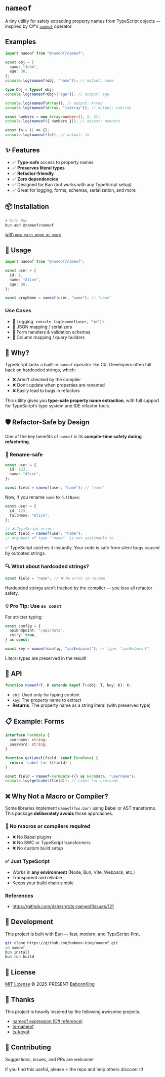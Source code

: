 # `nameof`

A tiny utility for safely extracting property names from TypeScript objects — inspired by C#'s [`nameof`](https://learn.microsoft.com/en-us/dotnet/csharp/language-reference/operators/nameof) operator.

## Examples

```ts
import nameof from "@nameof/nameof";

const obj = {
  name: "John",
  age: 30,
};
console.log(nameof(obj, "name")); // output: name

type Obj = typeof obj;
console.log(nameof<Obj>("age")); // output: age

console.log(nameof(Array)); // output: Array
console.log(nameof(Array, "isArray")); // output: isArray

const numbers = new Array<number>(1, 2, 3);
console.log(nameof({ numbers })); // output: numbers

const fn = () => {};
console.log(nameof(fn)); // output: fn
```

## ✨ Features

- ✅ **Type-safe** access to property names
- ✅ **Preserves literal types**
- ✅ **Refactor-friendly**
- ✅ **Zero dependencies**
- ✅ Designed for Bun (but works with any TypeScript setup)
- ✅ Great for logging, forms, schemas, serialization, and more

## 📦 Installation

```bash
# With Bun
bun add @nameof/nameof
```

[with `npm yarn pnpm or more`](/Installation.md)

## 🚀 Usage

```ts
import nameof from "@nameof/nameof";

const user = {
  id: 1,
  name: "Alice",
  age: 30,
};

const propName = nameof(user, "name"); // "name"
```

### Use Cases

- 🐞 Logging: `console.log(nameof(user, "id"))`
- 📄 JSON mapping / serializers
- 🧪 Form handlers & validation schemas
- 🔧 Column mapping / query builders

## 🧠 Why?

TypeScript lacks a built-in `nameof` operator like C#. Developers often fall back on hardcoded strings, which:

- ❌ Aren't checked by the compiler
- ❌ Don’t update when properties are renamed
- ❌ Easily lead to bugs in refactors

This utility gives you **type-safe property name extraction**, with full support for TypeScript’s type system and IDE refactor tools.

## 🛡️ Refactor-Safe by Design

One of the key benefits of `nameof` is its **compile-time safety during refactoring**.

### 🔁 Rename-safe

```ts
const user = {
  id: 123,
  name: "Alice",
};

const field = nameof(user, "name"); // "name"
```

Now, if you rename `name` to `fullName`:

```ts
const user = {
  id: 123,
  fullName: "Alice",
};

// ❌ TypeScript error:
const field = nameof(user, "name");
// Argument of type '"name"' is not assignable to ...
```

✅ TypeScript catches it instantly. Your code is safe from silent bugs caused by outdated strings.

### 🔍 What about hardcoded strings?

```ts
const field = "name"; // ❌ No error on rename
```

Hardcoded strings aren’t tracked by the compiler — you lose all refactor safety.

### 💡 Pro Tip: Use `as const`

For stricter typing:

```ts
const config = {
  apiEndpoint: "/api/data",
  retry: true,
} as const;

const key = nameof(config, "apiEndpoint"); // type: "apiEndpoint"
```

Literal types are preserved in the result!

## 📌 API

```ts
function nameof<T, K extends keyof T>(obj: T, key: K): K;
```

- `obj`: Used only for typing context
- `key`: The property name to extract
- **Returns**: The property name as a string literal (with preserved type)

## 📋 Example: Forms

```ts
interface FormData {
  username: string;
  password: string;
}

function getLabel(field: keyof FormData) {
  return `Label for ${field}`;
}

const field = nameof<FormData>({} as FormData, "username");
console.log(getLabel(field)); // Label for username
```

## ❌ Why Not a Macro or Compiler?

Some libraries implement `nameof(foo.bar)` using Babel or AST transforms. This package **deliberately avoids** those approaches.

### 🚫 No macros or compilers required

- ❌ No Babel plugins
- ❌ No SWC or TypeScript transformers
- ❌ No custom build setup

### ✅ Just TypeScript

- Works in **any environment** (Node, Bun, Vite, Webpack, etc.)
- Transparent and reliable
- Keeps your build chain simple

### References

- https://github.com/dsherret/ts-nameof/issues/121

## 🔧 Development

This project is built with [Bun](https://bun.sh/) — fast, modern, and TypeScript-first.

```bash
git clone https://github.com/baboon-king/nameof.git
cd nameof
bun install
bun run build
```

## 📄 License

[MIT License](https://github.com/nameof/nameof/blob/main/LICENSE) © 2025-PRESENT [BaboonKing](https://github.com/baboon-king)

## 🌸 Thanks

This project is heavily inspired by the following awesome projects.

- [nameof expression (C# reference)](https://learn.microsoft.com/en-us/dotnet/csharp/language-reference/operators/nameof)
- [ts-nameof](https://github.com/dsherret/ts-nameof)
- [ts-keyof](https://github.com/sotnikov-link/ts-keyof)

## 🙌 Contributing

Suggestions, issues, and PRs are welcome!

If you find this useful, please ⭐️ the repo and help others discover it!
